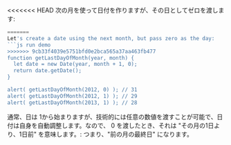 <<<<<<< HEAD
次の月を使って日付を作りますが、その日としてゼロを渡します:
```js run
=======
Let's create a date using the next month, but pass zero as the day:
```js run demo
>>>>>>> 9cb33f4039e5751bfd0e2bca565a37aa463fb477
function getLastDayOfMonth(year, month) {
  let date = new Date(year, month + 1, 0);
  return date.getDate();
}

alert( getLastDayOfMonth(2012, 0) ); // 31
alert( getLastDayOfMonth(2012, 1) ); // 29
alert( getLastDayOfMonth(2013, 1) ); // 28
```

通常、日は 1から始まりますが、技術的には任意の数値を渡すことが可能で、日付は自身を自動調整します。なので、 0 を渡したとき、それは "その月の1日より、1日前" を意味します。: つまり、"前の月の最終日" になります。
